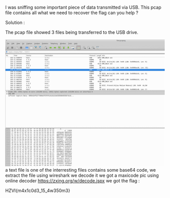 I was sniffing some important piece of data transmitted via USB. 
This pcap file contains all what we need to recover the flag can you help ?

Solution : 

The pcap file showed 3 files being transferred to the USB drive.

![](https://github.com/rayenmessaoudi/Write-ups-CTF/blob/master/HackZone%20VI/USB%20Transfer/images/fore.png?raw=true)
a text file is one of the interresting files contains some base64 code, we extract the file using wireshark we decode it we got a maxicode pic using online decoder https://zxing.org/w/decode.jspx we got the flag : 

HZVI{m4x1c0d3_15_4w350m3}

